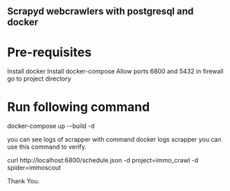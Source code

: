 ## Scrapyd webcrawlers with postgresql and docker 
## 
# Pre-requisites 
Install docker 
Install docker-compose 
Allow ports 6800 and 5432 in firewall 
go to project directory 
# Run following command
docker-compose up --build -d 

you can see logs of scrapper with command 
docker logs scrapper 
you can use this command to verify. 

curl http://localhost:6800/schedule.json -d project=immo_crawl -d spider=immoscout

Thank You. 
